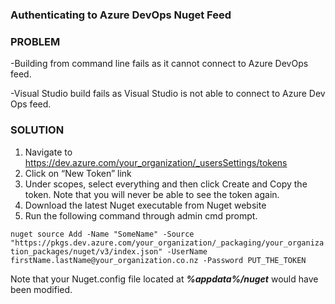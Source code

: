 ### Authenticating to Azure DevOps Nuget Feed

### PROBLEM
-Building from command line fails as it cannot connect to Azure DevOps feed.

-Visual Studio build fails as Visual Studio is not able to connect to Azure Dev Ops feed.

### SOLUTION
1. Navigate to https://dev.azure.com/your_organization/_usersSettings/tokens
2. Click on “New Token” link
3. Under scopes, select everything and then click Create and Copy the token. Note that you will never be able to see the token again.
4. Download the latest Nuget executable from Nuget website
5. Run the following command through admin cmd prompt.

`nuget source Add -Name "SomeName" -Source "https://pkgs.dev.azure.com/your_organization/_packaging/your_organization_packages/nuget/v3/index.json" -UserName firstName.lastName@your_organization.co.nz -Password PUT_THE_TOKEN`

Note that your Nuget.config file located at ***%appdata%/nuget*** would have been modified.
